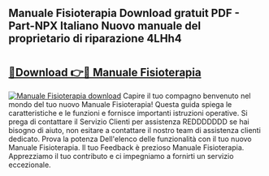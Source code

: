 ## Manuale Fisioterapia Download gratuit PDF - Part-NPX Italiano Nuovo manuale del proprietario di riparazione 4LHh4

# <h2><a href="http://dfftcy.blite.top/?on=Manuale+Fisioterapia">🔗Download 👉🔴 Manuale Fisioterapia</a></h2>

[![Manuale Fisioterapia download](https://i.imgur.com/lujVjoI.png)](http://dfftcy.blite.top/?on=Manuale+Fisioterapia)
Capire il tuo compagno benvenuto nel mondo del tuo nuovo Manuale Fisioterapia! Questa guida spiega le caratteristiche e le funzioni e fornisce importanti istruzioni operative. Si prega di contattare il Servizio Clienti per assistenza REDDDDDDD se hai bisogno di aiuto, non esitare a contattare il nostro team di assistenza clienti dedicato. Prova la potenza Dell'elenco delle funzionalità con il tuo nuovo Manuale Fisioterapia. Il tuo Feedback è prezioso Manuale Fisioterapia. Apprezziamo il tuo contributo e ci impegniamo a fornirti un servizio eccezionale.
